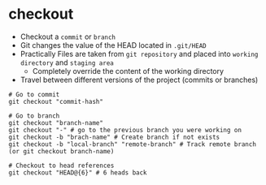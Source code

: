 # checkout

- Checkout a `commit` or `branch`
- Git changes the value of the HEAD located in `.git/HEAD`
- Practically Files are taken from `git repository` and placed into `working directory` and `staging area`
  - Completely override the content of the working directory
- Travel between different versions of the project (commits or branches)

```shell
# Go to commit
git checkout "commit-hash"

# Go to branch
git checkout "branch-name"
git checkout "-" # go to the previous branch you were working on
git checkout -b "brach-name" # Create branch if not exists
git checkout -b "local-branch" "remote-branch" # Track remote branch (or git checkout branch-name)

# Checkout to head references
git checkout "HEAD@{6}" # 6 heads back
```
